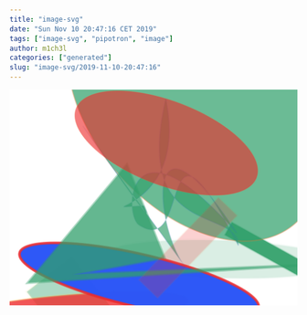 ```yaml
---
title: "image-svg"
date: "Sun Nov 10 20:47:16 CET 2019"
tags: ["image-svg", "pipotron", "image"]
author: m1ch3l
categories: ["generated"]
slug: "image-svg/2019-11-10-20:47:16"
---
```


![](image.svg)
